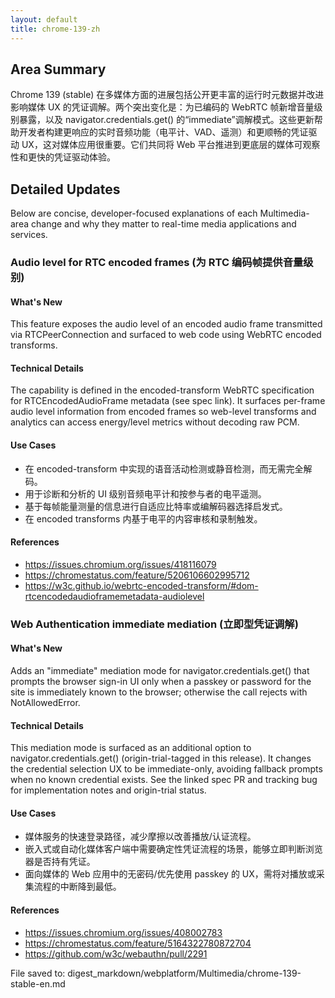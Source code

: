 ```yaml
---
layout: default
title: chrome-139-zh
---
```


## Area Summary

Chrome 139 (stable) 在多媒体方面的进展包括公开更丰富的运行时元数据并改进影响媒体 UX 的凭证调解。两个突出变化是：为已编码的 WebRTC 帧新增音量级别暴露，以及 navigator.credentials.get() 的“immediate”调解模式。这些更新帮助开发者构建更响应的实时音频功能（电平计、VAD、遥测）和更顺畅的凭证驱动 UX，这对媒体应用很重要。它们共同将 Web 平台推进到更底层的媒体可观察性和更快的凭证驱动体验。

## Detailed Updates

Below are concise, developer-focused explanations of each Multimedia-area change and why they matter to real-time media applications and services.

### Audio level for RTC encoded frames (为 RTC 编码帧提供音量级别)

#### What's New
This feature exposes the audio level of an encoded audio frame transmitted via RTCPeerConnection and surfaced to web code using WebRTC encoded transforms.

#### Technical Details
The capability is defined in the encoded-transform WebRTC specification for RTCEncodedAudioFrame metadata (see spec link). It surfaces per-frame audio level information from encoded frames so web-level transforms and analytics can access energy/level metrics without decoding raw PCM.

#### Use Cases
- 在 encoded-transform 中实现的语音活动检测或静音检测，而无需完全解码。
- 用于诊断和分析的 UI 级别音频电平计和按参与者的电平遥测。
- 基于每帧能量测量的信息进行自适应比特率或编解码器选择启发式。
- 在 encoded transforms 内基于电平的内容审核和录制触发。

#### References
- https://issues.chromium.org/issues/418116079
- https://chromestatus.com/feature/5206106602995712
- https://w3c.github.io/webrtc-encoded-transform/#dom-rtcencodedaudioframemetadata-audiolevel

### Web Authentication immediate mediation (立即型凭证调解)

#### What's New
Adds an "immediate" mediation mode for navigator.credentials.get() that prompts the browser sign-in UI only when a passkey or password for the site is immediately known to the browser; otherwise the call rejects with NotAllowedError.

#### Technical Details
This mediation mode is surfaced as an additional option to navigator.credentials.get() (origin-trial-tagged in this release). It changes the credential selection UX to be immediate-only, avoiding fallback prompts when no known credential exists. See the linked spec PR and tracking bug for implementation notes and origin-trial status.

#### Use Cases
- 媒体服务的快速登录路径，减少摩擦以改善播放/认证流程。
- 嵌入式或自动化媒体客户端中需要确定性凭证流程的场景，能够立即判断浏览器是否持有凭证。
- 面向媒体的 Web 应用中的无密码/优先使用 passkey 的 UX，需将对播放或采集流程的中断降到最低。

#### References
- https://issues.chromium.org/issues/408002783
- https://chromestatus.com/feature/5164322780872704
- https://github.com/w3c/webauthn/pull/2291

File saved to: digest_markdown/webplatform/Multimedia/chrome-139-stable-en.md
